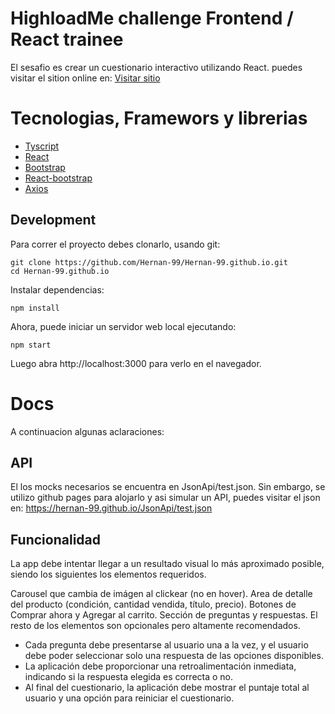 # HighloadMe challenge Frontend / React trainee

El sesafio es crear un cuestionario interactivo utilizando React.
puedes visitar el sition online en:
[Visitar sitio](https://cuestionario-app.netlify.app/)

# Tecnologias, Framewors y librerias

- [Tyscript](https://www.typescriptlang.org/)
- [React](http://reactjs.org)
- [Bootstrap](https://getbootstrap.com/)
- [React-bootstrap](https://react-bootstrap.netlify.app/)
- [Axios](https://axios-http.com/)

## Development

Para correr el proyecto debes clonarlo, usando git:

```
git clone https://github.com/Hernan-99/Hernan-99.github.io.git
cd Hernan-99.github.io
```

Instalar dependencias:

```
npm install
```

Ahora, puede iniciar un servidor web local ejecutando:

```
npm start
```

Luego abra http://localhost:3000 para verlo en el navegador.

# Docs

A continuacion algunas aclaraciones:

## API

El los mocks necesarios se encuentra en JsonApi/test.json. Sin embargo, se utilizo github pages para alojarlo y asi simular un API, puedes visitar el json en: https://hernan-99.github.io/JsonApi/test.json

## Funcionalidad

La app debe intentar llegar a un resultado visual lo más aproximado posible, siendo los siguientes los elementos requeridos.

Carousel que cambia de imágen al clickear (no en hover).
Area de detalle del producto (condición, cantidad vendida, título, precio).
Botones de Comprar ahora y Agregar al carrito.
Sección de preguntas y respuestas.
El resto de los elementos son opcionales pero altamente recomendados.

- Cada pregunta debe presentarse al usuario una a la vez, y el usuario debe poder seleccionar solo una respuesta de las opciones disponibles.
- La aplicación debe proporcionar una retroalimentación inmediata, indicando si la respuesta elegida es correcta o no.
- Al final del cuestionario, la aplicación debe mostrar el puntaje total al usuario y una opción para reiniciar el cuestionario.
